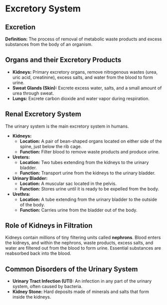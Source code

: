 
# Excretory System

## Excretion

**Definition:** The process of removal of metabolic waste products and excess substances from the body of an organism.

## Organs and their Excretory Products

*   **Kidneys:** Primary excretory organs, remove nitrogenous wastes (urea, uric acid, creatinine), excess salts, and water from the blood to form urine.
*   **Sweat Glands (Skin):** Excrete excess water, salts, and a small amount of urea through sweat.
*   **Lungs:** Excrete carbon dioxide and water vapor during respiration.

## Renal Excretory System

The urinary system is the main excretory system in humans.

*   **Kidneys:**
    *   **Location:** A pair of bean-shaped organs located on either side of the spine, just below the rib cage.
    *   **Function:** Filter blood to remove waste products and produce urine.
*   **Ureters:**
    *   **Location:** Two tubes extending from the kidneys to the urinary bladder.
    *   **Function:** Transport urine from the kidneys to the urinary bladder.
*   **Urinary Bladder:**
    *   **Location:** A muscular sac located in the pelvis.
    *   **Function:** Stores urine until it is ready to be expelled from the body.
*   **Urethra:**
    *   **Location:** A tube extending from the urinary bladder to the outside of the body.
    *   **Function:** Carries urine from the bladder out of the body.

## Role of Kidneys in Filtration

Kidneys contain millions of tiny filtering units called **nephrons**. Blood enters the kidneys, and within the nephrons, waste products, excess salts, and water are filtered out from the blood to form urine. Essential substances are reabsorbed back into the blood.

## Common Disorders of the Urinary System

*   **Urinary Tract Infection (UTI):** An infection in any part of the urinary system, often caused by bacteria.
*   **Kidney Stone:** Hard deposits made of minerals and salts that form inside the kidneys.
